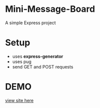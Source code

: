 # Mini-Message-Board
A simple Express project <br>
# Setup
- uses **express-generator**
- uses pug
- send GET and POST requests
# DEMO
[view site here](https://messagebored.adaptable.app/)
